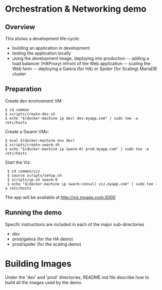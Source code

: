# Orchestration & Networking demo

## Overview
This shows a development life-cycle:
- building an application in development
- testing the application locally
- using the development image, deploying into production
-- adding a load balancer (HAProxy) infront of the Web application
-- scaling the Web farm
-- deploying a Galera (for HA) or Spider (for Scaling) MariaDB cluster

## Preparation

Create dev environment VM:

    $ cd common
    $ scripts/create-dev.sh
    $ echo "$(docker-machine ip dev) dev.myapp.com" | sudo tee -a /etc/hosts

Create a Swarm VMs:

    $ eval $(docker-machine env dev)
    $ scripts/create-swarm.sh
    $ echo "$(docker-machine ip swarm-0) prod.myapp.com" | sudo tee -a /etc/hosts

Start the Viz:

     $ cd common/viz
     $ source scripts/setup.sh
     $ scripts/up.sh swarm-0
     $ echo "$(docker-machine ip swarm-consul) viz.myapp.com" | sudo tee -a /etc/hosts

The app will be available at http://viz.myapp.com:3000    

## Running the demo
Specifc instructions are included in each of the major sub-directories
- dev
- prod/galera (for the HA demo)
- prod/spider (for the scaling demo)

# Building Images
Under the 'dev' and 'prod' directories, README.md file describe how to build all the images used by the demo.
